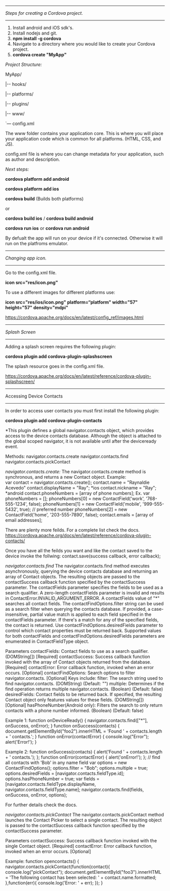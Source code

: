 ________________________________________
*Steps for creating a Cordova project.*
________________________________________

1. Install android and iOS sdk's.
2. Install nodejs and git.
3. **npm install -g cordova**
4. Navigate to a directory where you would like to create your Cordova project.
5. **cordova create "MyApp"**


*Project Structure:*

MyApp/


|-- hooks/


|-- platforms/


|-- plugins/


|-- www/


`— config.xml



The www folder contains your application core. This is where you will place your application code which is common for all platforms. (HTML, CSS, and JS).


config.xml file is where you can change metadata for your application, such as author and description.




*Next steps:*


**cordova platform add android**


**cordova platform add ios**


**cordova build** (Builds both platforms)


or 


**cordova build ios** / **cordova build android**


**cordova run ios** or **cordova run android**


By defualt the app will run on your device if it's connected. Otherwise it will run on the platfroms emulator.



_____________________
*Changing app icon.*
_____________________


Go to the config.xml file.


**icon src="res/icon.png"**


To use a different images for different platforms use:


**icon src="res/ios/icon.png" platform=“platform" width="57" height="57" density="mdpi"**


<https://cordova.apache.org/docs/en/latest/config_ref/images.html>


_____________________________________________________
*Splash Screen* 
_____________________________________________________

Adding a splash screen requires the following plugin:

**cordova plugin add cordova-plugin-splashscreen**


The splash resource goes in the config.xml file.


<https://cordova.apache.org/docs/en/latest/reference/cordova-plugin-splashscreen/>



__________________________________________________________
Accessing Device Contacts
__________________________________________________________



In order to access user contacts you must first install the following plugin:

**cordova plugin add cordova-plugin-contacts**

*This plugin defines a global navigator.contacts object, which provides access to the device contacts database.
Although the object is attached to the global scoped navigator, it is not available until after the deviceready event.

Methods:
navigator.contacts.create
navigator.contacts.find
navigator.contacts.pickContact



*navigator.contacts.create:*
The navigator.contacts.create method is synchronous, and returns a new Contact object.
Example:   
  var contact = navigator.contacts.create();
  contact.name = "Raynaldie Acevedo"
  contact.displayName = "Ray";  *ios
  contact.nickname = "Ray"; *android 
  contact.phoneNumbers = [array of phone numbers];
  Ex.
  var phoneNumbers = [];
  phoneNumbers[0] = new ContactField('work', '768-555-1234', false);
  phoneNumbers[1] = new ContactField('mobile', '999-555-5432', true); // preferred number
  phoneNumbers[2] = new ContactField('home', '203-555-7890', false);
  contact.emails = [array of email addresses];
  
There are plenty more feilds. For a complete list check the docs.
<https://cordova.apache.org/docs/en/latest/reference/cordova-plugin-contacts/>
  
  
Once you have all the feilds you want and like the contact saved to the device invoke the follwing:
  contact.save(success callback, error callback);
  
  
  
*navigator.contacts.find*
The navigator.contacts.find method executes asynchronously, querying the device contacts database and returning an array of Contact objects.
The resulting objects are passed to the contactSuccess callback function specified by the contactSuccess parameter.
The contactFields parameter specifies the fields to be used as a search qualifier.
A zero-length contactFields parameter is invalid and results in ContactError.INVALID_ARGUMENT_ERROR.
A contactFields value of "*" searches all contact fields.
The contactFindOptions.filter string can be used as a search filter when querying the contacts database.
If provided, a case-insensitive, partial value match is applied to each field specified in the contactFields parameter.
If there's a match for any of the specified fields, the contact is returned. Use contactFindOptions.desiredFields parameter to control which contact properties must be returned back.
Supported values for both contactFields and contactFindOptions.desiredFields parameters are enumerated in ContactFieldType object.

Parameters
contactFields: Contact fields to use as a search qualifier. (DOMString[]) [Required]
contactSuccess: Success callback function invoked with the array of Contact objects returned from the database. [Required]
contactError: Error callback function, invoked when an error occurs. [Optional]
contactFindOptions: Search options to filter navigator.contacts. [Optional]
  Keys include:
  filter: The search string used to find navigator.contacts. (DOMString) (Default: "")
  multiple: Determines if the find operation returns multiple navigator.contacts. (Boolean) (Default: false)
  desiredFields: Contact fields to be returned back. If specified, the resulting Contact object only features values for these fields. (DOMString[]) [Optional]
  hasPhoneNumber(Android only): Filters the search to only return contacts with a phone number informed. (Boolean) (Default: false)
  
Example 1:
function onDeviceReady() {
navigator.contacts.find(["*"], onSuccess, onError);
}
function onSuccess(contacts) {
    document.getElementById("foo2").innerHTML = 'Found ' + contacts.length + ' contacts.';
}
function onError(contactError) {
  console.log("Error");
    alert('Error!');
}

Example 2:
function onSuccess(contacts) {
    alert('Found ' + contacts.length + ' contacts.');
};
function onError(contactError) {
    alert('onError!');
};
// find all contacts with 'Bob' in any name field
var options      = new ContactFindOptions();
options.filter   = "Bob";
options.multiple = true;
options.desiredFields = [navigator.contacts.fieldType.id];
options.hasPhoneNumber = true;
var fields       = [navigator.contacts.fieldType.displayName, navigator.contacts.fieldType.name];
navigator.contacts.find(fields, onSuccess, onError, options);

For further details check the docs.



*navigator.contacts.pickContact*
The navigator.contacts.pickContact method launches the Contact Picker to select a single contact. The resulting object is passed to the contactSuccess callback function specified by the contactSuccess parameter.

Parameters
contactSuccess: Success callback function invoked with the single Contact object. [Required]
contactError: Error callback function, invoked when an error occurs. [Optional]

Example:
function opencontacts() {
  navigator.contacts.pickContact(function(contact){
        console.log("pickContact");
        document.getElementById("foo3").innerHTML = 'The following contact has been selected:  ' + contact.name.formatted;
    },function(err){
        console.log('Error: ' + err);
    });
}



